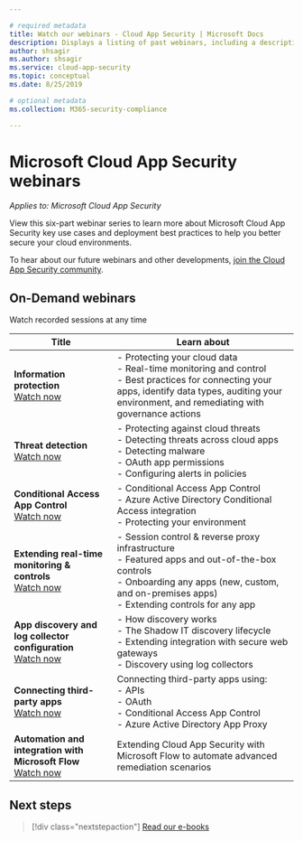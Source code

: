 ```yaml
---

# required metadata
title: Watch our webinars - Cloud App Security | Microsoft Docs
description: Displays a listing of past webinars, including a description.
author: shsagir
ms.author: shsagir
ms.service: cloud-app-security
ms.topic: conceptual
ms.date: 8/25/2019

# optional metadata
ms.collection: M365-security-compliance

---
```


# Microsoft Cloud App Security webinars

*Applies to: Microsoft Cloud App Security*

View this six-part webinar series to learn more about Microsoft Cloud App Security key use cases and deployment best practices to help you better secure your cloud environments.

To hear about our future webinars and other developments, [join the Cloud App Security community](https://aka.ms/SecurityCommunity).

## On-Demand webinars

Watch recorded sessions at any time

| Title | Learn about |
| --- | --- |
| **Information protection**<br />[Watch now](https://go.microsoft.com/fwlink/?linkid=2101487) | - Protecting your cloud data<br />- Real-time monitoring and control<br />- Best practices for connecting your apps, identify data types, auditing your environment, and remediating with governance actions |
| **Threat detection**<br />[Watch now](https://go.microsoft.com/fwlink/?linkid=2101574) | - Protecting against cloud threats<br />- Detecting threats across cloud apps<br />- Detecting malware<br />- OAuth app permissions<br />- Configuring alerts in policies |
| **Conditional Access App Control**<br />[Watch now](https://go.microsoft.com/fwlink/?linkid=2102100) | - Conditional Access App Control<br />- Azure Active Directory Conditional Access integration<br />- Protecting your environment |
| **Extending real-time monitoring & controls**<br />[Watch now](https://go.microsoft.com/fwlink/?linkid=2110389) | - Session control & reverse proxy infrastructure<br />- Featured apps and out-of-the-box controls<br />- Onboarding any apps (new, custom, and on-premises apps)<br />- Extending controls for any app |
| **App discovery and log collector configuration**<br />[Watch now](https://go.microsoft.com/fwlink/?linkid=2102101) | - How discovery works<br />- The Shadow IT discovery lifecycle<br />- Extending integration with secure web gateways<br />- Discovery using log collectors |
| **Connecting third-party apps**<br />[Watch now](https://go.microsoft.com/fwlink/?linkid=2102200) | Connecting third-party apps using:<br />- APIs<br />- OAuth<br />- Conditional Access App Control<br />- Azure Active Directory App Proxy |
| **Automation and integration with Microsoft Flow**<br />[Watch now](https://go.microsoft.com/fwlink/?linkid=2102102) | Extending Cloud App Security with Microsoft Flow to automate advanced remediation scenarios |

## Next steps

> [!div class="nextstepaction"]
> [Read our e-books](e-books.md)
